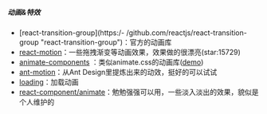 
##### 动画&特效
- [react-transition-group](https:/- /github.com/reactjs/react-transition-group "react-transition-group")：官方的动画库
- [react-motion](https://github.com/chenglou/react-motion "react-motion")：一些拖拽渐变等动画效果，效果做的很漂亮(star:15729)
- [animate-components](https://github.com/nitin42/animate-components "react-transition-group") ：类似animate.css的动画库([demo](http://animate-components.surge.sh/demo "demo"))
- [ant-motion](https://github.com/ant-design/ant-motion "ant-motion")：从Ant Design里提炼出来的动效，挺好的可以试试
- [loading](https://github.com/KyleAMathews/react-spinkit "loading")：加载动画
- [react-component/animate](https://github.com/react-component/animate "react-component/animate")：勉勉强强可以用，一些淡入淡出的效果，貌似是个人维护的
